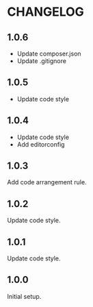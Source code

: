 # CHANGELOG

## 1.0.6

- Update composer.json
- Update .gitignore

## 1.0.5

- Update code style

## 1.0.4

- Update code style
- Add editorconfig

## 1.0.3

Add code arrangement rule.

## 1.0.2

Update code style.

## 1.0.1

Update code style.

## 1.0.0

Initial setup.
